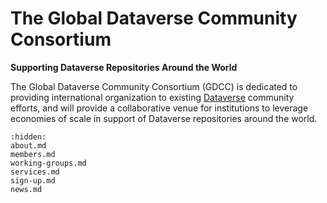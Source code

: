 # The Global Dataverse Community Consortium

**Supporting Dataverse Repositories Around the World**

The Global Dataverse Community Consortium (GDCC) is dedicated to providing international organization to existing [Dataverse][] community efforts, and will provide a collaborative venue for institutions to leverage economies of scale in support of Dataverse repositories around the world.

```{toctree}
:hidden:
about.md
members.md
working-groups.md
services.md
sign-up.md
news.md
```

[Dataverse]: https://dataverse.org

